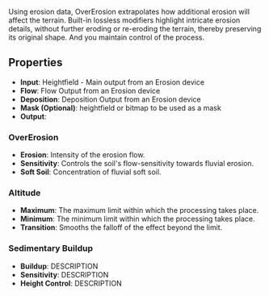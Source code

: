 

Using erosion data, OverErosion extrapolates how additional erosion will affect the terrain. Built-in lossless modifiers highlight intricate erosion details, without further eroding or re-eroding the terrain, thereby preserving its original shape. And you maintain control of the process. 

## Properties
- **Input**: Heightfield - Main output from an Erosion device
- **Flow**: Flow Output from an Erosion device
- **Deposition**: Deposition Output from an Erosion device
- **Mask (Optional)**: heightfield or bitmap to be used as a mask
- **Output**: 
### OverErosion 
- **Erosion**: Intensity of the erosion flow.
- **Sensitivity**: Controls the soil's flow-sensitivity towards fluvial erosion.
- **Soft Soil**: Concentration of fluvial soft soil.
### Altitude 
- **Maximum**: The maximum limit within which the processing takes place.
- **Minimum**: The minimum limit within which the processing takes place.
- **Transition**: Smooths the falloff of the effect beyond the limit.
### Sedimentary Buildup 
- **Buildup**: DESCRIPTION
- **Sensitivity**: DESCRIPTION
- **Height Control**: DESCRIPTION


